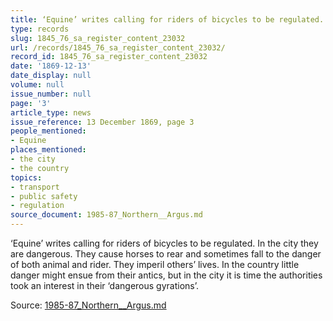 ```yaml
---
title: ‘Equine’ writes calling for riders of bicycles to be regulated.
type: records
slug: 1845_76_sa_register_content_23032
url: /records/1845_76_sa_register_content_23032/
record_id: 1845_76_sa_register_content_23032
date: '1869-12-13'
date_display: null
volume: null
issue_number: null
page: '3'
article_type: news
issue_reference: 13 December 1869, page 3
people_mentioned:
- Equine
places_mentioned:
- the city
- the country
topics:
- transport
- public safety
- regulation
source_document: 1985-87_Northern__Argus.md
---
```


‘Equine’ writes calling for riders of bicycles to be regulated.  In the city they are dangerous.  They cause horses to rear and sometimes fall to the danger of both animal and rider.  They imperil others’ lives.  In the country little danger might ensue from their antics, but in the city it is time the authorities took an interest in their ‘dangerous gyrations’.

Source: [1985-87_Northern__Argus.md](/downloads/markdown/1985-87_Northern__Argus.md)
